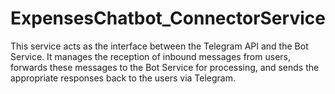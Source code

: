 # ExpensesChatbot_ConnectorService
This service acts as the interface between the Telegram API and the Bot Service. It manages the reception of inbound messages from users, forwards these messages to the Bot Service for processing, and sends the appropriate responses back to the users via Telegram.
